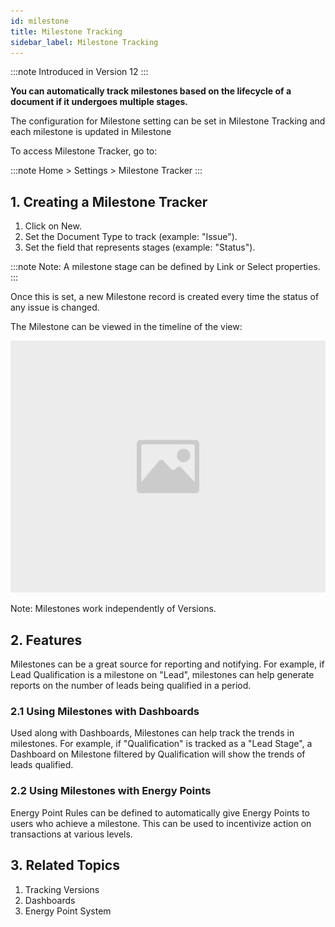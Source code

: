 ```yaml
---
id: milestone
title: Milestone Tracking
sidebar_label: Milestone Tracking
---
```


:::note
Introduced in Version 12
:::

**You can automatically track milestones based on the lifecycle of a document if it undergoes multiple stages.**

The configuration for Milestone setting can be set in Milestone Tracking and each milestone is updated in Milestone

To access Milestone Tracker, go to:

:::note
Home > Settings > Milestone Tracker
:::

## 1. Creating a Milestone Tracker

1. Click on New.
1. Set the Document Type to track (example: "Issue").
1. Set the field that represents stages (example: "Status").

:::note
Note: A milestone stage can be defined by Link or Select properties.
:::

Once this is set, a new Milestone record is created every time the status of any issue is changed.

The Milestone can be viewed in the timeline of the view:

![image](images/image.jpg)

Note: Milestones work independently of Versions.

## 2. Features

Milestones can be a great source for reporting and notifying. For example, if Lead Qualification is a milestone on "Lead", milestones can help generate reports on the number of leads being qualified in a period.

### 2.1 Using Milestones with Dashboards

Used along with Dashboards, Milestones can help track the trends in milestones. For example, if "Qualification" is tracked as a "Lead Stage", a Dashboard on Milestone filtered by Qualification will show the trends of leads qualified.

### 2.2 Using Milestones with Energy Points

Energy Point Rules can be defined to automatically give Energy Points to users who achieve a milestone. This can be used to incentivize action on transactions at various levels.

## 3. Related Topics

1. Tracking Versions
1. Dashboards
1. Energy Point System
